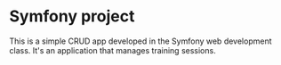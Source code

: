 # Symfony project
This is a simple CRUD app developed in the Symfony web development class. It's an application that manages training sessions.
